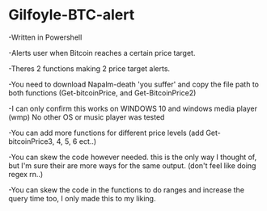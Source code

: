 # Gilfoyle-BTC-alert 

-Written in Powershell 

-Alerts user when Bitcoin reaches a certain price target.  

-Theres 2 functions making 2 price target alerts.  

-You need to download Napalm-death 'you suffer' and copy the file path to both functions (Get-bitcoinPrice, and Get-BitcoinPrice2)

-I can only confirm this works on WINDOWS 10 and windows media player (wmp)  No other OS or music player was tested

-You can add more functions for different price levels (add Get-bitcoinPrice3, 4, 5, 6 ect..) 

-You can skew the code however needed.  this is the only way I thought of, but I'm sure their are more ways for the same output. (don't feel like doing regex rn..)

-You can skew the code in the functions to do ranges and increase the query time too, I only made this to my liking.
